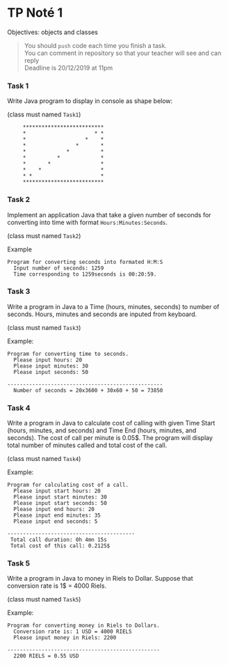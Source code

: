 # TP Noté 1
Objectives: objects and classes

> You should `push` code each time you finish a task. <br/>
> You can comment in repository so that your teacher will see and can reply <br/>
> Deadline is 20/12/2019 at 11pm

### Task 1
Write Java program to display in console as shape below: 

(class must named `Task1`)

```
     **************************
     *                      * *
     *                   *    *
     *                *       *
     *             *          *
     *          *             *
     *       *                *
     *    *                   *
     * *                      *
     **************************
```

### Task 2
Implement an application Java that take a given number of seconds for converting into time with format `Hours:Minutes:Seconds`. 

(class must named `Task2`) 

Example

```
Program for converting seconds into formated H:M:S
  Input number of seconds: 1259
  Time corresponding to 1259seconds is 00:20:59.
```

### Task 3
Write a program in Java to a Time (hours, minutes, seconds) to number of seconds. Hours, minutes and seconds are inputed from keyboard.  

(class must named `Task3`)

Example:

```
Program for converting time to seconds.
  Please input hours: 20
  Please input minutes: 30
  Please input seconds: 50
  
--------------------------------------------------
  Number of seconds = 20x3600 + 30x60 + 50 = 73850
```

### Task 4
Write a program in Java to calculate cost of calling with given Time Start (hours, minutes, and seconds) and Time End (hours, minutes, and seconds). The cost of call per minute is 0.05$. The program will display total number of minutes called and total cost of the call. 

(class must named `Task4`)
 
Example:

```
Program for calculating cost of a call.
  Please input start hours: 20
  Please input start minutes: 30
  Please input start seconds: 50
  Please input end hours: 20
  Please input end minutes: 35
  Please input end seconds: 5
  
----------------------------------------- 
 Total call duration: 0h 4mn 15s
 Total cost of this call: 0.2125$
```

### Task 5
Write a program in Java to money in Riels to Dollar. Suppose that conversion rate is 1$ = 4000 Riels.

(class must named `Task5`)

Example:

```
Program for converting money in Riels to Dollars.
  Conversion rate is: 1 USD = 4000 RIELS
  Please input money in Riels: 2200

-------------------------------------------------
  2200 RIELS = 0.55 USD
```
